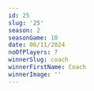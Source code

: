 ```yaml
---
id: 25
slug: '25'
season: 2
seasonGame: 10
date: 06/11/2024
noOfPlayers: 7
winnerSlug: coach
winnerFirstName: Coach
winnerImage: ''
---
```

